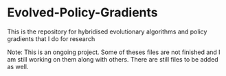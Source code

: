 # Evolved-Policy-Gradients

This is the repository for hybridised evolutionary algorithms and policy gradients that I do for research 

Note: This is an ongoing project. Some of theses files are not finished and I am still working on them along with others. 
There are still files to be added as well. 
